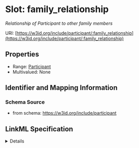# Slot: family_relationship
_Relationship of Participant to other family members_


URI: [https://w3id.org/include/participant/:family_relationship](https://w3id.org/include/participant/:family_relationship)



<!-- no inheritance hierarchy -->




## Properties

* Range: [Participant](Participant.md)
* Multivalued: None







## Identifier and Mapping Information







### Schema Source


* from schema: https://w3id.org/include/participant




## LinkML Specification

<details>
```yaml
name: family_relationship
definition_uri: include:family_relationship
description: Relationship of Participant to other family members
from_schema: https://w3id.org/include/participant
rank: 1000
alias: family_relationship
domain_of:
- Participant
- Participant
range: Participant

```
</details>